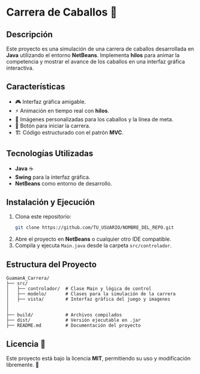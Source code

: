 # Carrera de Caballos 🏇

## Descripción
Este proyecto es una simulación de una carrera de caballos desarrollada en **Java** utilizando el entorno **NetBeans**. Implementa **hilos** para animar la competencia y mostrar el avance de los caballos en una interfaz gráfica interactiva.

## Características
- 🎮 Interfaz gráfica amigable.
- ⚡ Animación en tiempo real con **hilos**.
- 🎨 Imágenes personalizadas para los caballos y la línea de meta.
- 🏁 Botón para iniciar la carrera.
- 🏗️ Código estructurado con el patrón **MVC**.

## Tecnologías Utilizadas
- **Java** ☕
- **Swing** para la interfaz gráfica.
- **NetBeans** como entorno de desarrollo.

## Instalación y Ejecución
1. Clona este repositorio:
   ```sh
   git clone https://github.com/TU_USUARIO/NOMBRE_DEL_REPO.git
   ```
2. Abre el proyecto en **NetBeans** o cualquier otro IDE compatible.
3. Compila y ejecuta `Main.java` desde la carpeta `src/controlador`.

## Estructura del Proyecto
```
GuamanA_Carrera/
├── src/
│   ├── controlador/  # Clase Main y lógica de control
│   ├── modelo/       # Clases para la simulación de la carrera
│   ├── vista/        # Interfaz gráfica del juego y imagenes
│   
│
├── build/            # Archivos compilados
├── dist/             # Versión ejecutable en .jar
├── README.md         # Documentación del proyecto
```


## Licencia 📜
Este proyecto está bajo la licencia **MIT**, permitiendo su uso y modificación libremente. 🚀

